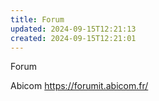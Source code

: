 ```yaml
---
title: Forum
updated: 2024-09-15T12:21:13
created: 2024-09-15T12:21:01
---
```


Forum

Abicom <https://forumit.abicom.fr/>
